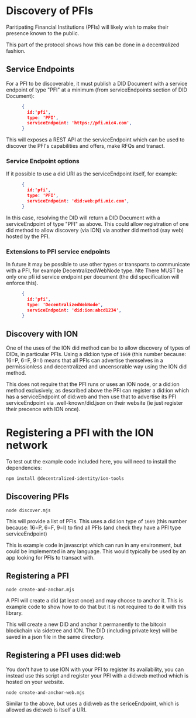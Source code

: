 # Discovery of PFIs

Paritipating Financial Institutions (PFIs) will likely wish to make their presence known to the public.

This part of the protocol shows how this can be done in a decentralized fashion. 

## Service Endpoints

For a PFI to be discoverable, it must publish a DID Document with a service endpoint of type "PFI" at a minimum (from serviceEndpoints section of DID Document):

```json
      {
        id:'pfi',
        type: 'PFI',
        serviceEndpoint: 'https://pfi.mic4.com',
      }
```    

This will exposes a REST API at the serviceEndpoint which can be used to discover the PFI's capabilities and offers, make RFQs and tranact.

### Service Endpoint options

If it possible to use a did URI as the serviceEndpoint itself, for example:

```json
      {
        id:'pfi',
        type: 'PFI',
        serviceEndpoint: 'did:web:pfi.mic.com',
      }
```   

In this case, resolving the DID will return a DID Document with a serviceEndpoint of type "PFI" as above. This could allow registration of one did method to allow discovery (via ION) via another did method (say web) hosted by the PFI.

### Extensions to PFI service endpoints

In future it may be possible to use other types or transports to communicate with a PFI, for example DecentralizedWebNode type. Nte There MUST be only one pfi id service endpoint per document (the did specification will enforce this). 

```json
      {
        id:'pfi',
        type: 'DecentralizedWebNode',
        serviceEndpoint: 'did:ion:abcd1234',
      }
```   


## Discovery with ION

One of the uses of the ION did method can be to allow discovery of types of DIDs, in particular PFIs.
Using a did:ion type of `1669` (this number because: 16=P, 6=F, 9=I) means that all PFIs can advertise themselves in a permissionless and decentralized and uncensorable way using the ION did method.

This does not require that the PFI runs or uses an ION node, or a did:ion method exclusively, as described above the PFI can register a did:ion which has a serviceEndpoint of did:web and then use that to advertise its PFI serviceEndpoint via .well-known/did.json on their website (ie just register their precence with ION once).


# Registering a PFI with the ION network

To test out the example code included here, you will need to install the dependencies:

```bash
npm install @decentralized-identity/ion-tools
```


## Discovering PFIs

```node discover.mjs```

This will provide a list of PFIs. This uses a did:ion type of `1669` (this number because: 16=P, 6=F, 9=I) to find all PFIs (and check they have a PFI type serviceEndpoint)

This is example code in javascript which can run in any environment, but could be implemented in any language. This would typically be used by an app looking for PFIs to transact with.


## Registering a PFI

```node create-and-anchor.mjs```

A PFI will create a did (at least once) and may choose to anchor it. This is example code to show how to do that but it is not required to do it with this library. 

This will create a new DID and anchor it permanently to the bitcoin blockchain via sidetree and ION. The DID (including private key) will be saved in a json file in the same directory.

## Registering a PFI uses did:web

You don't have to use ION with your PFI to register its availability, you can instead use this script and register your PFI with a did:web method which is hosted on your website.

```node create-and-anchor-web.mjs```

Similar to the above, but uses a did:web as the sericeEndpoint, which is allowed as did:web is itself a URI.


